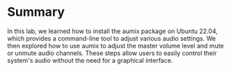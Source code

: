 # Summary

In this lab, we learned how to install the aumix package on Ubuntu 22.04, which provides a command-line tool to adjust various audio settings. We then explored how to use aumix to adjust the master volume level and mute or unmute audio channels. These steps allow users to easily control their system's audio without the need for a graphical interface.
